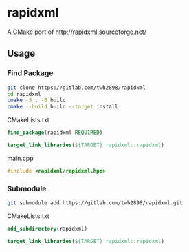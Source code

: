# rapidxml

A CMake port of http://rapidxml.sourceforge.net/


## Usage


### Find Package

```sh
git clone https://gitlab.com/twh2898/rapidxml
cd rapidxml
cmake -S . -B build
cmake --build build --target install
```

CMakeLists.txt

```cmake
find_package(rapidxml REQUIRED)

target_link_libraries(${TARGET} rapidxml::rapidxml)
```

main.cpp

```cpp
#include <rapidxml/rapidxml.hpp>
```


### Submodule

```sh
git submodule add https://gitlab.com/twh2898/rapidxml.git
```

CMakeLists.txt

```cmake
add_subdirectory(rapidxml)

target_link_libraries(${TARGET} rapidxml::rapidxml)
```

